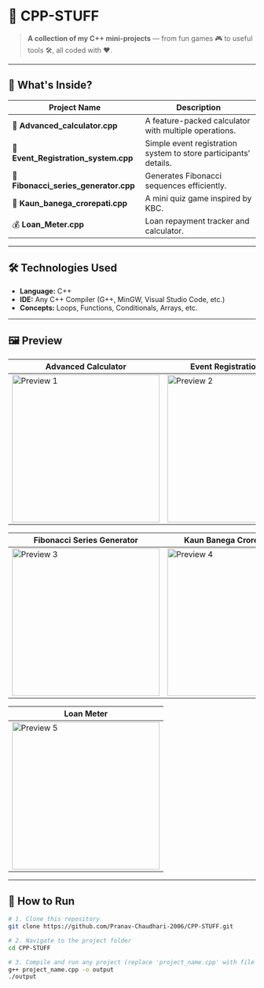 # 🚀 CPP-STUFF  

> **A collection of my C++ mini-projects** — from fun games 🎮 to useful tools 🛠, all coded with ❤️.  

--------------------------------------------------------------------------------------------------------------------------------

## 📂 What's Inside?  

| Project Name | Description |
|--------------|-------------|
| 🧮 **Advanced_calculator.cpp** | A feature-packed calculator with multiple operations. |
| 📝 **Event_Registration_system.cpp** | Simple event registration system to store participants’ details. |
| 🔢 **Fibonacci_series_generator.cpp** | Generates Fibonacci sequences efficiently. |
| 🎯 **Kaun_banega_crorepati.cpp** | A mini quiz game inspired by KBC. |
| 💰 **Loan_Meter.cpp** | Loan repayment tracker and calculator. |

--------------------------------------------------------------------------------------------------------------------------------

## 🛠 Technologies Used  

- **Language:** C++  
- **IDE:** Any C++ Compiler (G++, MinGW, Visual Studio Code, etc.)  
- **Concepts:** Loops, Functions, Conditionals, Arrays, etc.  

--------------------------------------------------------------------------------------------------------------------------------
## 🖼 Preview

| **Advanced Calculator** | **Event Registration System** |  
|-------------------------|-------------------------------|  
|   <img src="https://github.com/user-attachments/assets/4c00a5d0-df71-4602-8ab7-6926523cd72f" width="300" alt="Preview 1" /> | <img src="https://github.com/user-attachments/assets/8e3b0829-ae82-4249-a24a-0b292f015d17" width="300" alt="Preview 2" /> |  

| **Fibonacci Series Generator** | **Kaun Banega Crorepati (KBC)** |  
|--------------------------------|---------------------------------|  
|  <img src="https://github.com/user-attachments/assets/41f0d767-834b-4ed0-9e26-7d301b0c8660" width="300" alt="Preview 3" /> |<img src="https://github.com/user-attachments/assets/4ed0d18a-4ce5-4fd0-ae30-0f25997a328e" width="300" alt="Preview 4" /> |  

| **Loan Meter** |  
|---------------|  
| <img src="https://github.com/user-attachments/assets/c7d4f596-870f-4143-ad8c-4ab400644c5e" width="300" alt="Preview 5" /> |  

--------------------------------------------------------------------------------------------------------------------------------

## 📌 How to Run  

```bash
# 1. Clone this repository
git clone https://github.com/Pranav-Chaudhari-2006/CPP-STUFF.git

# 2. Navigate to the project folder
cd CPP-STUFF

# 3. Compile and run any project (replace 'project_name.cpp' with file name)
g++ project_name.cpp -o output
./output
